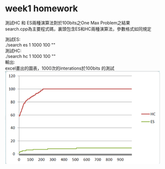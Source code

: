# week1 homework  

測試HC 和 ES兩種演算法對於100bits之One Max Problem之結果  
search.cpp為主要程式碼，裏頭包含ES和HC兩種演算法，參數格式如同規定  

測試ES:   
  ./search es 1 1000 100 ""  
測試HC:  
  ./search hc 1 1000 100 ""  
輸出:  
excel畫出的圖表，1000次的interations於100bits 的測試  
![image](https://github.com/linyoyoz/MetaheuristicTest/blob/master/week1/100%20bits_1000iterations.PNG)   
